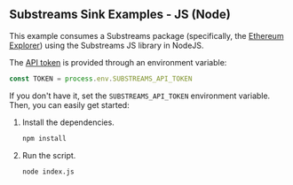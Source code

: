 ## Substreams Sink Examples - JS (Node)

This example consumes a Substreams package (specifically, the [Ethereum Explorer](https://substreams.dev/streamingfast/ethereum-explorer/v0.1.2)) using the Substreams JS library in NodeJS.

The [API token](https://substreams.streamingfast.io/documentation/consume/authentication) is provided through an environment variable:

```javascript
const TOKEN = process.env.SUBSTREAMS_API_TOKEN
```

If you don't have it, set the `SUBSTREAMS_API_TOKEN` environment variable. Then, you can easily get started:

1. Install the dependencies.

    ```bash
    npm install
    ```

1. Run the script.

    ```bash
    node index.js
    ```